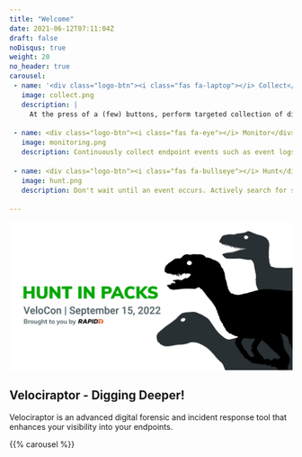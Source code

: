 ```yaml
---
title: "Welcome"
date: 2021-06-12T07:11:04Z
draft: false
noDisqus: true
weight: 20
no_header: true
carousel:
 - name: '<div class="logo-btn"><i class="fas fa-laptop"></i> Collect</div>'
   image: collect.png
   description: |
     At the press of a (few) buttons, perform targeted collection of digital forensic evidence simultaneously across your endpoints, with speed and precision.

 - name: <div class="logo-btn"><i class="fas fa-eye"></i> Monitor</div>
   image: monitoring.png
   description: Continuously collect endpoint events such as event logs, file modifications and process execution. Centrally store events indefinitely for historical review and analysis.

 - name: <div class="logo-btn"><i class="fas fa-bullseye"></i> Hunt</div>
   image: hunt.png
   description: Don't wait until an event occurs. Actively search for suspicious activities using our library of forensic artifacts, then customize to your specific threat hunting needs.

---
```


<div class="banner">
    <a href="/announcements/2022-velocon/"
       alt="2022 VeloCon">
       <img style="margin: 0"
           src="/announcements/2022-velocon/hunt_in_packs.jpg?featherlight=false">
    </a>
</div>

## Velociraptor - Digging Deeper!

Velociraptor is an advanced digital forensic and incident response
tool that enhances your visibility into your endpoints.

{{% carousel %}}
